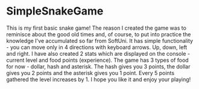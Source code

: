 # SimpleSnakeGame
This is my first basic snake game! The reason I created the game was to reminisce about the good old times and, of course, to put into practice the knowledge I've accumulated so far from SoftUni.
It has simple functionality - you can move only in 4 directions with keyboard arrows. Up, down, left and right.
I have also created 2 stats which are displayed on the console - current level and food points (experience).
The game has 3 types of food for now - dollar, hash and asterisk. The hash gives you 3 points, the dollar gives you 2 points and the asterisk gives you 1 point.
Every 5 points gathered the level increases by 1.
I hope you like it and enjoy your playing! 
